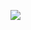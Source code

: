 ![](http://github-profile-summary-cards.vercel.app/api/cards/profile-details?username=sugikazu75&theme=nord_bright)
